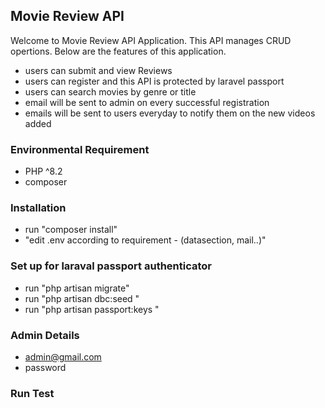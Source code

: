 ## Movie Review API

Welcome to Movie Review API Application. This API manages CRUD opertions. Below are the features of this application.
- users can submit and view Reviews
- users can register and this API is protected by laravel passport
- users can search movies by genre or title
- email will be sent to admin on every successful registration
- emails will be sent to users everyday to notify them on the new videos added
### Environmental Requirement

-   PHP ^8.2
-   composer

### Installation

-   run "composer install"
-    "edit .env according to requirement - (datasection, mail..)"

### Set up for laraval passport authenticator

-   run "php artisan migrate"
-   run "php artisan dbc:seed "
-   run "php artisan passport:keys "

 ### Admin Details
 -   admin@gmail.com
 -   password 

 ### Run Test
